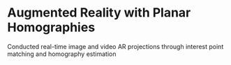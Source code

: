# Augmented Reality with Planar Homographies
Conducted real-time image and video AR projections through interest point matching and homography estimation
